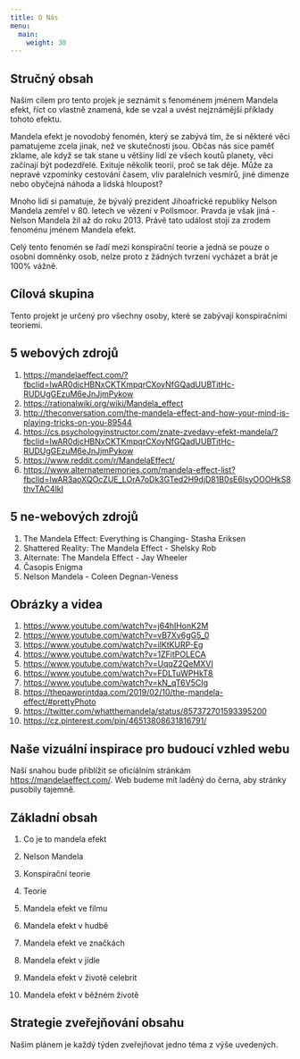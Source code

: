 ```yaml
---
title: O Nás
menu:
  main:
    weight: 30
---
```


## Stručný obsah

Našim cílem pro tento projek je seznámit s fenoménem jménem Mandela efekt, říct co vlastně znamená, kde se vzal a uvést nejznámější příklady tohoto efektu.

Mandela efekt je novodobý fenomén, který se zabývá tím, že si některé věci pamatujeme zcela jinak, než ve skutečnosti jsou. Občas nás sice paměť zklame, ale když se tak stane u většiny lidí ze všech koutů planety, věci začínají být podezdřelé. Exituje několik teorií, proč se tak děje. Může za nepravé vzpomínky cestování časem, vliv paralelních vesmírů, jiné dimenze nebo obyčejná náhoda a lidská hloupost?

Mnoho lidí si pamatuje, že bývalý prezident Jihoafrické republiky Nelson Mandela zemřel v 80. letech ve vězení v Pollsmoor. Pravda je však jiná - Nelson Mandela žil až do roku 2013. Právě tato událost stojí za zrodem fenoménu jménem Mandela efekt.

Celý tento fenomén se řadí mezi konspirační teorie a jedná se pouze o osobní domněnky osob, nelze proto z žádných tvrzení vycházet a brát je 100% vážně.

## Cílová skupina

Tento projekt je určený pro všechny osoby, které se zabývají konspiračními teoriemi.

## 5 webových zdrojů

1) https://mandelaeffect.com/?fbclid=IwAR0djcHBNxCKTKmpqrCXoyNfGQadUUBTitHc-RUDUgGEzuM6eJnJjmPykow
2) https://rationalwiki.org/wiki/Mandela_effect
3) http://theconversation.com/the-mandela-effect-and-how-your-mind-is-playing-tricks-on-you-89544
4) https://cs.psychologyinstructor.com/znate-zvedavy-efekt-mandela/?fbclid=IwAR0djcHBNxCKTKmpqrCXoyNfGQadUUBTitHc-RUDUgGEzuM6eJnJjmPykow
5) https://www.reddit.com/r/MandelaEffect/
6) https://www.alternatememories.com/mandela-effect-list?fbclid=IwAR3aoXQOcZUE_LOrA7oDk3GTed2H9djD81B0sE6lsyOOOHkS8thvTAC4lkI

## 5 ne-webových zdrojů

1) The Mandela Effect: Everything is Changing- Stasha Eriksen
2) Shattered Reality: The Mandela Effect - Shelsky Rob
3) Alternate: The Mandela Effect - Jay Wheeler
4) Časopis Enigma
5) Nelson Mandela - Coleen Degnan-Veness

## Obrázky a videa 
1) https://www.youtube.com/watch?v=j64hIHonK2M
2) https://www.youtube.com/watch?v=vB7Xv6gG5_0
3) https://www.youtube.com/watch?v=ilKtKURP-Eg
4) https://www.youtube.com/watch?v=1ZFitPOLECA
5) https://www.youtube.com/watch?v=UqqZ2QeMXVI
6) https://www.youtube.com/watch?v=FDLTuWPHkT8
7) https://www.youtube.com/watch?v=kN_qT6V5CIg
8) https://thepawprintdaa.com/2019/02/10/the-mandela-effect/#prettyPhoto
9) https://twitter.com/whatthemandela/status/857372701593395200
10) https://cz.pinterest.com/pin/46513808631816791/

## Naše vizuální inspirace pro budoucí vzhled webu 

Naší snahou bude přiblížit se oficíálním stránkám https://mandelaeffect.com/.
Web budeme mít laděný do černa, aby stránky pusobily tajemně. 

## Základní obsah

1) Co je to mandela efekt

2) Nelson Mandela 

3) Konspirační teorie

4) Teorie

5) Mandela efekt ve filmu

6) Mandela efekt v hudbě

7) Mandela efekt ve značkách

8) Mandela efekt v jídle

9) Mandela efekt v životě celebrit

10) Mandela efekt v běžném životě

## Strategie zveřejňování obsahu

Našim plánem je každý týden zveřejňovat jedno téma z výše uvedených. 